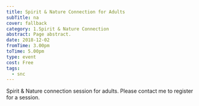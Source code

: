 ```yaml
---
title: Spirit & Nature Connection for Adults
subTitle: na
cover: fallback
category: 1.Spirit & Nature Connection
abstract: Page abstract.
date: 2018-12-02
fromTime: 3.00pm
toTime: 5.00pm
type: event
cost: Free
tags:
  - snc
---
```


Spirit & Nature connection session for adults. Please contact me to register for a session.

